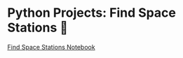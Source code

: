# Python Projects: Find Space Stations 🐍

[Find Space Stations Notebook](https://github.com/natnew/Python-Projects-Find-Space-Stations/blob/main/Finding_Space_Stations.ipynb)
